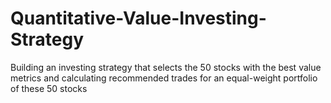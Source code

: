 # Quantitative-Value-Investing-Strategy
Building an investing strategy that selects the 50 stocks with the best value metrics and calculating recommended trades for an equal-weight portfolio of these 50 stocks

